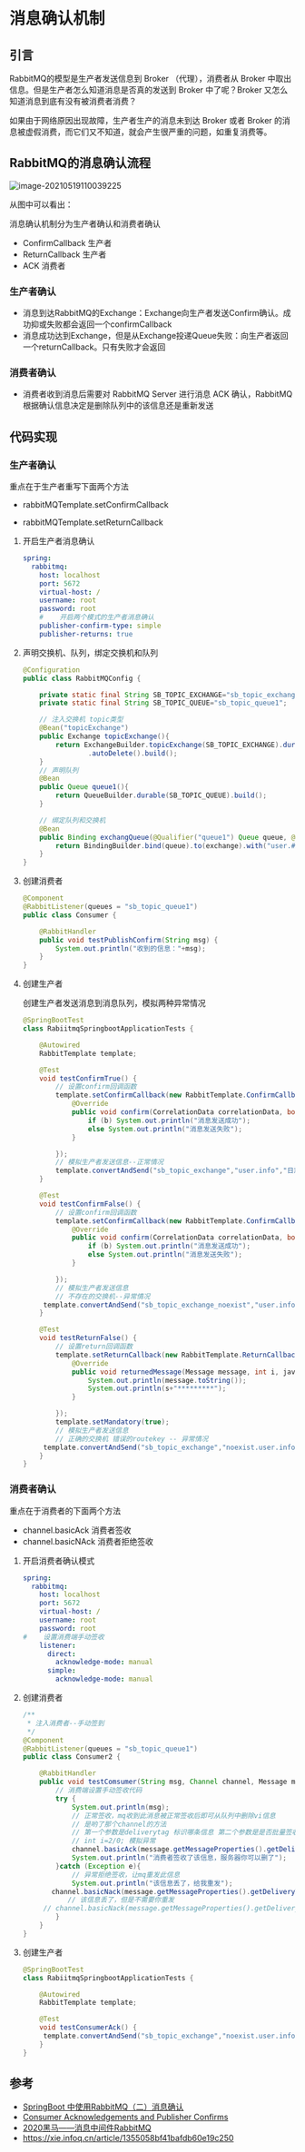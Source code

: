 # 消息确认机制

## 引言

RabbitMQ的模型是生产者发送信息到 Broker （代理），消费者从 Broker 中取出信息。但是生产者怎么知道消息是否真的发送到 Broker 中了呢？Broker 又怎么知道消息到底有没有被消费者消费？

如果由于网络原因出现故障，生产者生产的消息未到达 Broker 或者 Broker 的消息被虚假消费，而它们又不知道，就会产生很严重的问题，如重复消费等。

## RabbitMQ的消息确认流程

![image-20210519110039225](https://i.loli.net/2021/05/20/bPpMOXFhjwWlc4e.png)

从图中可以看出：

消息确认机制分为生产者确认和消费者确认

- ConfirmCallback    生产者
- ReturnCallback    生产者
- ACK    消费者

### 生产者确认

- 消息到达RabbitMQ的Exchange：Exchange向生产者发送Confirm确认。成功抑或失败都会返回一个confirmCallback
- 消息成功达到Exchange，但是从Exchange投递Queue失败：向生产者返回一个returnCallback。只有失败才会返回

### 消费者确认

- 消费者收到消息后需要对 RabbitMQ Server 进行消息 ACK 确认，RabbitMQ 根据确认信息决定是删除队列中的该信息还是重新发送

## 代码实现

### 生产者确认

重点在于生产者重写下面两个方法

- rabbitMQTemplate.setConfirmCallback

- rabbitMQTemplate.setReturnCallback

1. 开启生产者消息确认

   ```yaml
   spring:
     rabbitmq:
       host: localhost
       port: 5672
       virtual-host: /
       username: root
       password: root
       #    开启两个模式的生产者消息确认
       publisher-confirm-type: simple
       publisher-returns: true
   ```

2. 声明交换机、队列，绑定交换机和队列

   ```java
   @Configuration
   public class RabbitMQConfig {
   
       private static final String SB_TOPIC_EXCHANGE="sb_topic_exchange";
       private static final String SB_TOPIC_QUEUE="sb_topic_queue1";
   
       // 注入交换机 topic类型
       @Bean("topicExchange")
       public Exchange topicExchange(){
           return ExchangeBuilder.topicExchange(SB_TOPIC_EXCHANGE).durable(true)
                   .autoDelete().build();
       }
       // 声明队列
       @Bean
       public Queue queue1(){
           return QueueBuilder.durable(SB_TOPIC_QUEUE).build();
       }
   
       // 绑定队列和交换机
       @Bean
       public Binding exchangQueue(@Qualifier("queue1") Queue queue, @Qualifier("topicExchange") Exchange exchange){
           return BindingBuilder.bind(queue).to(exchange).with("user.#").noargs();
       }
   }
   ```

3. 创建消费者

   ```java
   @Component
   @RabbitListener(queues = "sb_topic_queue1")
   public class Consumer {
   
       @RabbitHandler
       public void testPublishConfirm(String msg) {
           System.out.println("收到的信息："+msg);
       }
   }
   ```

4. 创建生产者

   创建生产者发送消息到消息队列，模拟两种异常情况

   ```JAVA
   @SpringBootTest
   class RabiitmqSpringbootApplicationTests {
   
       @Autowired
       RabbitTemplate template;
   
       @Test
       void testConfirmTrue() {
           // 设置confirm回调函数
           template.setConfirmCallback(new RabbitTemplate.ConfirmCallback() {
               @Override
               public void confirm(CorrelationData correlationData, boolean b, java.lang.String s) {
                   if (b) System.out.println("消息发送成功");
                   else System.out.println("消息发送失败");
               }
   
           });
           // 模拟生产者发送信息--正常情况
           template.convertAndSend("sb_topic_exchange","user.info","日志级别：info；日志模块：user；日志信息：*****");
       }
   
       @Test
       void testConfirmFalse() {
           // 设置confirm回调函数
           template.setConfirmCallback(new RabbitTemplate.ConfirmCallback() {
               @Override
               public void confirm(CorrelationData correlationData, boolean b, java.lang.String s) {
                   if (b) System.out.println("消息发送成功");
                   else System.out.println("消息发送失败");
               }
   
           });
           // 模拟生产者发送信息
           // 不存在的交换机--异常情况
        template.convertAndSend("sb_topic_exchange_noexist","user.info","日志级别：info；日志模块：user；日志信息：*****");
       }
   
       @Test
       void testReturnFalse() {
           // 设置return回调函数
           template.setReturnCallback(new RabbitTemplate.ReturnCallback() {
               @Override
               public void returnedMessage(Message message, int i, java.lang.String s, java.lang.String s1, java.lang.String s2) {
                   System.out.println(message.toString());
                   System.out.println(s+"*********");
               }
   
           });
           template.setMandatory(true);
           // 模拟生产者发送信息
           // 正确的交换机 错误的routekey -- 异常情况
        template.convertAndSend("sb_topic_exchange","noexist.user.info","日志级别：info；日志模块：user；日志信息：*****");
       }
   }
   ```

### 消费者确认

重点在于消费者的下面两个方法

- channel.basicAck    消费者签收
- channel.basicNAck    消费者拒绝签收

1. 开启消费者确认模式

   ```YAML
   spring:
     rabbitmq:
       host: localhost
       port: 5672
       virtual-host: /
       username: root
       password: root
   #    设置消费端手动签收
       listener:
         direct:
           acknowledge-mode: manual
         simple:
           acknowledge-mode: manual
   ```

2. 创建消费者

   ```java
   /**
    * 注入消费者--手动签到
    */
   @Component
   @RabbitListener(queues = "sb_topic_queue1")
   public class Consumer2 {
   
       @RabbitHandler
       public void testComsumer(String msg, Channel channel, Message message) throws InterruptedException, IOException {
           // 消费端设置手动签收代码
           try {
               System.out.println(msg);
               // 正常签收，mq收到此消息被正常签收后即可从队列中删除vi信息
               // 是哟了那个channel的方法
               // 第一个参数是deliverytag 标识哪条信息 第二个参数是是否批量签收
               // int i=2/0; 模拟异常
               channel.basicAck(message.getMessageProperties().getDeliveryTag(),true);
               System.out.println("消费者签收了该信息，服务器你可以删了");
           }catch (Exception e){
               // 异常拒绝签收，让mq重发此信息
               System.out.println("该信息丢了，给我重发");
          channel.basicNack(message.getMessageProperties().getDeliveryTag(),true,true);
              // 该信息丢了，但是不需要你重发
        // channel.basicNack(message.getMessageProperties().getDeliveryTag(),true,false);
           }
       }
   }
   
   ```

3. 创建生产者

   ```java
   @SpringBootTest
   class RabiitmqSpringbootApplicationTests {
   
       @Autowired
       RabbitTemplate template;
   
       @Test
       void testConsumerAck() {
        template.convertAndSend("sb_topic_exchange","noexist.user.info","日志级别：info；日志模块：user；日志信息：*****");
       }
   }
   ```

## 参考

- [SpringBoot 中使用RabbitMQ（二）消息确认](https://juejin.cn/post/6844903858234195975)
- [Consumer Acknowledgements and Publisher Confirms](https://www.rabbitmq.com/confirms.html)
- [2020黑马——消息中间件RabbitMQ](https://www.bilibili.com/video/BV1up4y1i7TN?p=23)
- https://xie.infoq.cn/article/1355058bf41bafdb60e19c250
